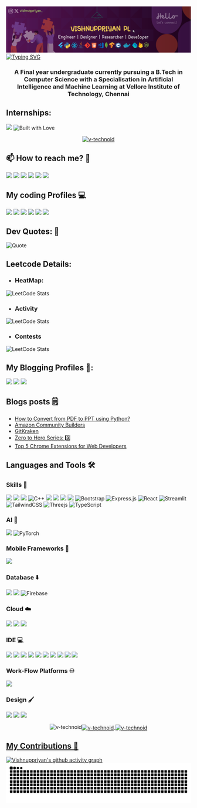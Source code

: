 ![](VishnuppriyanPL.png)
<a href="https://git.io/typing-svg">
<img src="https://readme-typing-svg.demolab.com?font=Righteous&size=35&center=true&vCenter=true&width=500&height=70&duration=4000&lines=Heyy!+👋+I'm+Vishnuppriyan!" alt="Typing SVG" /></a>
<h3 align="center">A Final year undergraduate currently pursuing a B.Tech in Computer Science with a Specialisation in Artificial Intelligence and Machine Learning at Vellore Institute of Technology, Chennai</h3>

## Internships:

![](https://komarev.com/ghpvc/?username=v-technoid&abbreviated=true)
<img src="http://ForTheBadge.com/images/badges/built-with-love.svg" alt="Built with Love"/>

<p align="center"> <a href="https://github.com/ryo-ma/github-profile-trophy"><img src="https://github-profile-trophy.vercel.app/?username=v-technoid" alt="v-technoid" /></a> </p>

 ## 📫 How to reach me? 🤔
  [<img src = "https://img.shields.io/badge/Gmail-D14836?style=for-the-badge&logo=gmail&logoColor=white">](https://mail.google.com/mail/?view=cm&fs=1&to=vishnutechnophile@gmail.com) [<img src ="https://img.shields.io/badge/LinkedIn-0077B5?style=for-the-badge&logo=linkedin&logoColor=white">](https://linkedin.com/in/vishnuppriyan) [<img src ="https://img.shields.io/badge/Instagram-E4405F?style=for-the-badge&logo=instagram&logoColor=white">](https://www.instagram.com/vishnuppriyan_/) [<img src ="https://img.shields.io/badge/Twitter-1DA1F2?style=for-the-badge&logo=twitter&logoColor=white">](https://twitter.com/vishnuppriyan_) [<img src = "https://img.shields.io/badge/linktree-39E09B?style=for-the-badge&logo=linktree&logoColor=white">](https://linktr.ee/vishnuppriyan_) [<img src = "https://img.shields.io/badge/website-000000?style=for-the-badge&logo=About.me&logoColor=white">](https://vishnuppriyan-portfolio.netlify.app/)

 ## My coding Profiles 💻
  [<img src = "https://img.shields.io/badge/GeeksforGeeks-298D46?style=for-the-badge&logo=geeksforgeeks&logoColor=white">](https://auth.geeksforgeeks.org/user/vishnuppriyan_) [<img src = "https://img.shields.io/badge/-LeetCode-FFA116?style=for-the-badge&logo=LeetCode&logoColor=black">](https://leetcode.com/u/vishnuppriyan_/)
[<img src = "https://img.shields.io/badge/-Hackerrank-2EC866?style=for-the-badge&logo=HackerRank&logoColor=white">](https://www.hackerrank.com/profile/vishnuppriyan_) [<img src = "https://img.shields.io/badge/HackerEarth-%232C3454.svg?&style=for-the-badge&logo=HackerEarth&logoColor=Blue">](https://mail.google.com/mail/?view=cm&fs=1&to=vishnutechnophile@gmail.com) [<img src = "https://img.shields.io/badge/Codechef-%23B92B27.svg?&style=for-the-badge&logo=Codechef&logoColor=white">](https://www.codechef.com/) [<img src = "https://img.shields.io/badge/Codeforces-445f9d?style=for-the-badge&logo=Codeforces&logoColor=white">](https://codeforces.com/profile/vishnuppriyan_) 
## Dev Quotes: 💭

 ![Quote](https://github-readme-quotes-bay.vercel.app/quote?quoteCategory=programming&theme=dracula&animation=grow_out_in&font=Architect)

## Leetcode Details:

- ### HeatMap:
![LeetCode Stats](https://leetcard.jacoblin.cool/vishnuppriyan_?theme=dark&font=Noto%20Serif%20Yezidi&ext=heatmap)

- ### Activity
![LeetCode Stats](https://leetcard.jacoblin.cool/vishnuppriyan_?theme=dark&font=Noto%20Serif%20Yezidi&ext=activity)

- ### Contests
![LeetCode Stats](https://leetcard.jacoblin.cool/vishnuppriyan_?theme=dark&font=Noto%20Serif%20Yezidi&ext=contest)

## My Blogging Profiles 📖:
 [<img src = "https://img.shields.io/badge/Medium-12100E?style=for-the-badge&logo=medium&logoColor=white">](https://medium.com/@vishnuppriyan_) [<img src = "https://img.shields.io/badge/Hashnode-2962FF?style=for-the-badge&logo=hashnode&logoColor=white">](https://hashnode.com/@vishnuppriyan) [<img src = "https://img.shields.io/badge/dev.to-0A0A0A?style=for-the-badge&logo=devdotto&logoColor=white">](https://mail.google.com/mail/?view=cm&fs=1&to=vishnutechnophile@gmail.com)

## Blogs posts 🗒️
<!-- BLOG-POST-LIST:START -->
- [How to Convert from PDF to PPT using Python?](https://medium.com/@vishnuppriyan_/how-to-convert-from-pdf-to-ppt-using-python-b9c6deb7283f?source=rss-50bc339b64bc------2)
- [Amazon Community Builders](https://medium.com/@vishnuppriyan_/amazon-community-builders-971bdf73650f?source=rss-50bc339b64bc------2)
- [GitKraken](https://medium.com/@vishnuppriyan_/mastering-git-workflow-with-gitkraken-a-comprehensive-guide-e5101377764e?source=rss-50bc339b64bc------2)
- [Zero to Hero Series: 0️⃣](https://medium.com/@vishnuppriyan_/streamline-your-development-process-with-these-5-cutting-edge-tech-stacks-6214899bd25e?source=rss-50bc339b64bc------2)
- [Top 5 Chrome Extensions for Web Developers](https://medium.com/@vishnuppriyan_/top-5-chrome-extensions-for-web-developers-ac2d0dbe286d?source=rss-50bc339b64bc------2)
<!-- BLOG-POST-LIST:END -->

<h2 align="left">Languages and Tools 🛠️</h2>

### Skills 🔼

<img src="https://img.shields.io/badge/Java-ED8B00?style=for-the-badge&logo=openjdk&logoColor=white"> <img src="https://img.shields.io/badge/Python-3776AB?style=for-the-badge&logo=python&logoColor=white"> <img src="https://img.shields.io/badge/C-00599C?style=for-the-badge&logo=c&logoColor=white"> ![C++](https://img.shields.io/badge/c++-%2300599C.svg?style=for-the-badge&logo=c%2B%2B&logoColor=white) <img src="https://img.shields.io/badge/HTML5-E34F26?style=for-the-badge&logo=html5&logoColor=white"> <img src="https://img.shields.io/badge/CSS-239120?&style=for-the-badge&logo=css3&logoColor=white"> <img src="https://img.shields.io/badge/JavaScript-F7DF1E?style=for-the-badge&logo=javascript&logoColor=black"> <img src="https://img.shields.io/badge/Node.js-43853D?style=for-the-badge&logo=node.js&logoColor=white"> ![Bootstrap](https://img.shields.io/badge/bootstrap-%238511FA.svg?style=for-the-badge&logo=bootstrap&logoColor=white) ![Express.js](https://img.shields.io/badge/express.js-%23404d59.svg?style=for-the-badge&logo=express&logoColor=%2361DAFB) ![React](https://img.shields.io/badge/react-%2320232a.svg?style=for-the-badge&logo=react&logoColor=%2361DAFB) ![Streamlit](https://img.shields.io/badge/Streamlit-%23FE4B4B.svg?style=for-the-badge&logo=streamlit&logoColor=white) ![TailwindCSS](https://img.shields.io/badge/tailwindcss-%2338B2AC.svg?style=for-the-badge&logo=tailwind-css&logoColor=white) ![Threejs](https://img.shields.io/badge/threejs-black?style=for-the-badge&logo=three.js&logoColor=white) ![TypeScript](https://img.shields.io/badge/typescript-%23007ACC.svg?style=for-the-badge&logo=typescript&logoColor=white) 

### AI 🤖
<img src = "https://img.shields.io/badge/TensorFlow-FF6F00?style=for-the-badge&logo=tensorflow&logoColor=white"> ![PyTorch](https://img.shields.io/badge/PyTorch-%23EE4C2C.svg?style=for-the-badge&logo=PyTorch&logoColor=white)

### Mobile Frameworks 📱

<img src = "https://img.shields.io/badge/Flutter-02569B?style=for-the-badge&logo=flutter&logoColor=white">

### Database ⬇️

<img src="https://img.shields.io/badge/MySQL-005C84?style=for-the-badge&logo=mysql&logoColor=white"> <img src="https://img.shields.io/badge/MongoDB-4EA94B?style=for-the-badge&logo=mongodb&logoColor=white"> ![Firebase](https://img.shields.io/badge/firebase-a08021?style=for-the-badge&logo=firebase&logoColor=ffcd34)

### Cloud ☁️

<img src="https://img.shields.io/badge/Amazon_AWS-FF9900?style=for-the-badge&logo=amazonaws&logoColor=white"> <img src="https://img.shields.io/badge/Google_Cloud-4285F4?style=for-the-badge&logo=google-cloud&logoColor=white"> <img src="https://img.shields.io/badge/microsoft%20azure-0089D6?style=for-the-badge&logo=microsoft-azure&logoColor=white">

### IDE 💻

<img src="https://img.shields.io/badge/Arduino_IDE-00979D?style=for-the-badge&logo=arduino&logoColor=white"> <img src="https://img.shields.io/badge/Visual_Studio_Code-0078D4?style=for-the-badge&logo=visual%20studio%20code&logoColor=white"> <img src="https://img.shields.io/badge/Android_Studio-3DDC84?style=for-the-badge&logo=android-studio&logoColor=white"> <img src = "https://img.shields.io/badge/Xcode-007ACC?style=for-the-badge&logo=Xcode&logoColor=white"> <img src="https://img.shields.io/badge/Colab-F9AB00?style=for-the-badge&logo=googlecolab&color=525252"> <img src="https://img.shields.io/badge/PyCharm-000000.svg?&style=for-the-badge&logo=PyCharm&logoColor=white"> <img src="https://img.shields.io/badge/Notepad++-90E59A.svg?style=for-the-badge&logo=notepad%2B%2B&logoColor=black"> <img src="https://img.shields.io/badge/PyCharm-000000.svg?&style=for-the-badge&logo=PyCharm&logoColor=white"> <img src="https://img.shields.io/badge/RStudio-75AADB?style=for-the-badge&logo=RStudio&logoColor=white"> <img src="https://img.shields.io/badge/Eclipse-2C2255?style=for-the-badge&logo=eclipse&logoColor=white">

### Work-Flow Platforms ♾️

<img src="https://img.shields.io/badge/Jira-0052CC?style=for-the-badge&logo=Jira&logoColor=white">

### Design 🖌️

<img src="https://img.shields.io/badge/Figma-F24E1E?style=for-the-badge&logo=figma&logoColor=white"> <img src="https://img.shields.io/badge/Canva-%2300C4CC.svg?&style=for-the-badge&logo=Canva&logoColor=white"> <img src="https://img.shields.io/badge/Framer-black?style=for-the-badge&logo=framer&logoColor=blue">
<p align="left"> <a href="https://developer.android.com" target="_blank" rel="noreferrer">
 
<div style="display: flex; flex-direction: column; align-items: center; gap: 20px;">
        <img align="left" src="https://github-readme-stats.vercel.app/api/top-langs?username=v-technoid&show_icons=true&locale=en&layout=compact" alt="v-technoid" style="flex: 1;" />
  <img align="center" src="https://github-readme-stats.vercel.app/api?username=v-technoid&show_icons=true&locale=en" alt="v-technoid" style="max-width: 100%;"/>

  <img align="center" src="https://github-readme-streak-stats.herokuapp.com/?user=v-technoid&" alt="v-technoid" style="max-width: 100%;"/>
</div>

<h2> My Contributions 🌟</h2>

[![Vishnuppriyan's github activity graph](https://github-readme-activity-graph.vercel.app/graph?username=v-technoid&bg_color=000000&color=ffffff&line=d266f9&point=ffffff&area=true&hide_border=true)](https://github.com/ashutosh00710/github-readme-activity-graph)
<br>
<img alt="snake eating my contributions" src="https://raw.githubusercontent.com/v-technoid/v-technoid/output/github-contribution-grid-snake.svg"/>
